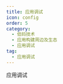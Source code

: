 ```yaml
---
title: 应用调试
icon: config
order: 5
category:
  - 低码技术
  - 应用构建周边及生态
  - 应用调试
tag:
  - 应用调试
---
```


应用调试




